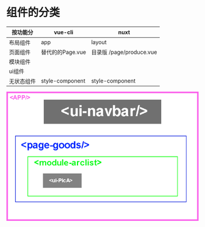 # 组件的分类

| 按功能分   | vue-cli                        | nuxt                       |
| ---------- | ------------------------------ | -------------------------- |
| 布局组件   | app                            | layout                     |
| 页面组件   | <router-view/>替代的的Page.vue | 目录版   /page/produce.vue |
| 模块组件   |                                |                            |
| ui组件     |                                |                            |
| 无状态组件 | style-component                | style-component            |



![1566146868286](img/1566146868286.gif)



